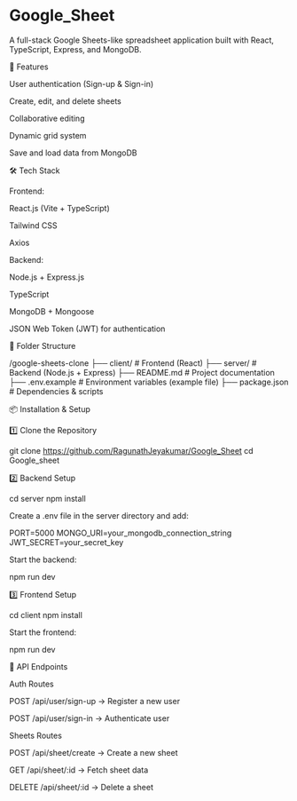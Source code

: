 # Google_Sheet

A full-stack Google Sheets-like spreadsheet application built with React, TypeScript, Express, and MongoDB.

🚀 Features

User authentication (Sign-up & Sign-in)

Create, edit, and delete sheets

Collaborative editing

Dynamic grid system

Save and load data from MongoDB

🛠 Tech Stack

Frontend:

React.js (Vite + TypeScript)

Tailwind CSS

Axios

Backend:

Node.js + Express.js

TypeScript

MongoDB + Mongoose

JSON Web Token (JWT) for authentication

📂 Folder Structure

/google-sheets-clone
 ├── client/         # Frontend (React)
 ├── server/         # Backend (Node.js + Express)
 ├── README.md       # Project documentation
 ├── .env.example    # Environment variables (example file)
 ├── package.json    # Dependencies & scripts

📦 Installation & Setup

1️⃣ Clone the Repository

git clone https://github.com/RagunathJeyakumar/Google_Sheet
cd Google_sheet

2️⃣ Backend Setup

cd server
npm install

Create a .env file in the server directory and add:

PORT=5000
MONGO_URI=your_mongodb_connection_string
JWT_SECRET=your_secret_key

Start the backend:

npm run dev

3️⃣ Frontend Setup

cd client
npm install

Start the frontend:

npm run dev


🔧 API Endpoints

Auth Routes

POST /api/user/sign-up → Register a new user

POST /api/user/sign-in → Authenticate user

Sheets Routes

POST /api/sheet/create → Create a new sheet

GET /api/sheet/:id → Fetch sheet data

DELETE /api/sheet/:id → Delete a sheet
